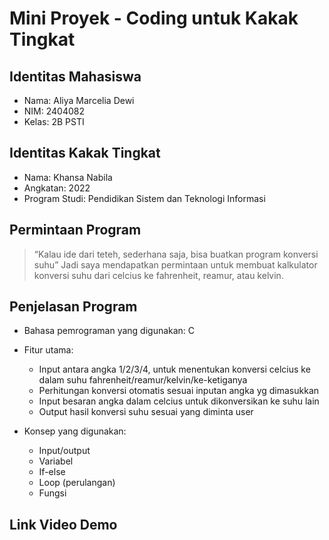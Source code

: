 # Mini Proyek - Coding untuk Kakak Tingkat 
      
## Identitas Mahasiswa 
- Nama: Aliya Marcelia Dewi
- NIM: 2404082
- Kelas: 2B PSTI

## Identitas Kakak Tingkat 
- Nama: Khansa Nabila
- Angkatan: 2022
- Program Studi: Pendidikan Sistem dan Teknologi Informasi

## Permintaan Program 
> “Kalau ide dari teteh, sederhana saja, bisa buatkan program konversi suhu”
Jadi saya mendapatkan permintaan untuk membuat kalkulator konversi suhu dari celcius ke fahrenheit, reamur, atau kelvin.

## Penjelasan Program 
- Bahasa pemrograman yang digunakan: C
- Fitur utama:
  - Input antara angka 1/2/3/4, untuk menentukan konversi celcius ke dalam suhu fahrenheit/reamur/kelvin/ke-ketiganya
  - Perhitungan konversi otomatis sesuai inputan angka yg dimasukkan
  - Input besaran angka dalam celcius untuk dikonversikan ke suhu lain
  - Output hasil konversi suhu sesuai yang diminta user
    
- Konsep yang digunakan:
  - Input/output
  - Variabel
  - If-else
  - Loop (perulangan)
  - Fungsi

## Link Video Demo
